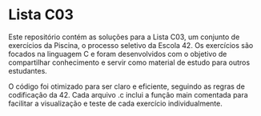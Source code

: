 # Lista C03

Este repositório contém as soluções para a Lista C03, um conjunto de exercícios da Piscina, o processo seletivo da Escola 42. Os exercícios são focados na linguagem C e foram desenvolvidos com o objetivo de compartilhar conhecimento e servir como material de estudo para outros estudantes.

O código foi otimizado para ser claro e eficiente, seguindo as regras de codificação da 42. Cada arquivo .c inclui a função main comentada para facilitar a visualização e teste de cada exercício individualmente.
